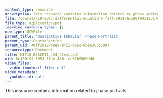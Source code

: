 ```yaml
---
content_type: resource
description: This resource contains information related to phase portraits.
file: /courses/18-03sc-differential-equations-fall-2011/6c180f94305317de456fcc67b9900ddd_MIT18_03SCF11_s34_4text.pdf
file_type: application/pdf
learning_resource_types: []
ocw_type: OCWFile
parent_title: 'Qualitative Behavior: Phase Portraits'
parent_type: CourseSection
parent_uid: 40ff2d12-b0e9-bf21-b16c-0be6303c5897
resourcetype: Document
title: MIT18_03SCF11_s34_4text.pdf
uid: 6c180f94-3053-17de-456f-cc67b9900ddd
video_files:
  video_thumbnail_file: null
video_metadata:
  youtube_id: null
---
```

This resource contains information related to phase portraits.